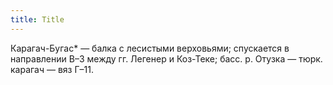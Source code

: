 ```yaml
---
title: Title
---
```


Карагач-Бугас* — балка с лесистыми верховьями; спускается в направлении В–З
между гг. Легенер и Коз-Теке; басс. р. Отузка — тюрк. карагач — вяз Г–11.
